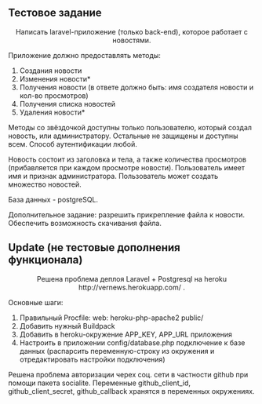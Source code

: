 
## Тестовое задание 
<p align="center">
Написать laravel-приложение (только back-end), которое работает с новостями.

Приложение должно предоставлять методы:
1. Создания новости
2. Изменения новости*
3. Получения новости (в ответе должно быть: имя создателя новости и кол-во просмотров)
4. Получения списка новостей
5. Удаления новости*

Методы со звёздочкой доступны только пользователю, который создал новость, или администратору. Остальные не защищены и доступны всем. Способ аутентификации любой.

Новость состоит из заголовка и тела, а также количества просмотров (прибавляется при каждом просмотре новости).
Пользователь имеет имя и признак администратора.
Пользователь может создать множество новостей.

База данных - postgreSQL.

Дополнительное задание: разрешить прикрепление файла к новости. Обеспечить возможность скачивания файла.
</p>

## Update (не тестовые дополнения функционала)
<p align="center">
Решена проблема деплоя Laravel + Postgresql на heroku http://vernews.herokuapp.com/ .

Основные шаги:
1. Правильный Procfile: web: heroku-php-apache2 public/
2. Добавить нужный Buildpack
3. Добавить в heroku-окружение APP_KEY, APP_URL приложения
4. Настроить в приложении config/database.php подключение к базе данных (распарсить переменную-строку из окружения и отредактировать настройки подключения)

Решена проблема авторизации черех соц. сети в частности github при помощи пакета socialite. 
Переменные github_client_id, github_client_secret, github_callback хранятся в переменных окружениях.
<p>
